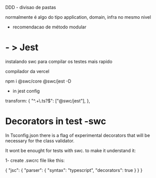 DDD - divisao de pastas

normalmente é algo do tipo application, domain, infra no mesmo nivel

- recomendacao de método modular

# - > Jest

instalando swc para compilar os testes mais rapido

compilador da vercel

npm i @swc/core @swc/jest -D

- in jest config

transform: {
"^.+\\.ts?$": ["@swc/jest"],
},

# Decorators in test -swc

In Tsconfig.json there is a flag of experimental decorators that will be necessary for the class validator.

It wont be enought for tests with swc. to make it understand it:

1- create .swcrc file like this:

{
"jsc": {
"parser": {
"syntax": "typescript",
"decorators": true
}
}
}
